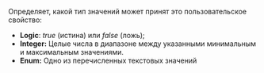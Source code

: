 Определяет, какой тип значений может принят это пользовательское свойство:

- **Logic**: _true_ (истина) или _false_ (ложь);
- **Integer:** Целые числа в диапазоне между указанными минимальным и максимальным значениями.
- **Enum:** Одно из перечисленных текстовых значений
